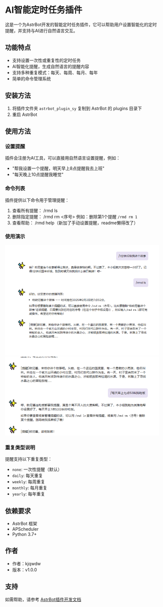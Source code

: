 # AI智能定时任务插件

这是一个为AstrBot开发的智能定时任务插件，它可以帮助用户设置智能化的定时提醒，并支持与AI进行自然语言交互。

## 功能特点

- 支持设置一次性或重复性的定时任务
- AI智能化提醒，生成自然语言的提醒内容
- 支持多种重复模式：每天、每周、每月、每年
- 简单的命令管理系统

## 安装方法

1. 将插件文件夹 `astrbot_plugin_sy` 复制到 AstrBot 的 plugins 目录下
2. 重启 AstrBot

## 使用方法

### 设置提醒

插件会注册为AI工具，可以直接用自然语言设置提醒，例如：
- "帮我设置一个提醒，明天早上8点提醒我去上班"
- "每天晚上10点提醒我睡觉"

### 命令列表

插件提供以下命令用于管理提醒：

1. 查看所有提醒：
/rmd ls
2. 删除指定提醒：
/rmd rm <序号>
例如：删除第1个提醒 `/rmd rm 1`
3. 查看帮助：
/rmd help（新加了手动设置提醒，readme懒得改了）

### 使用演示

![演示1](image/ys1.png)
![演示2](image/ys2.png)

### 重复类型说明

提醒支持以下重复类型：
- `none`: 一次性提醒（默认）
- `daily`: 每天重复
- `weekly`: 每周重复
- `monthly`: 每月重复
- `yearly`: 每年重复

## 依赖要求

- AstrBot 框架
- APScheduler
- Python 3.7+

## 作者

- 作者：kjqwdw
- 版本：v1.0.0

## 支持

如需帮助，请参考 [AstrBot插件开发文档](https://astrbot.soulter.top/dev/plugin.html/)

